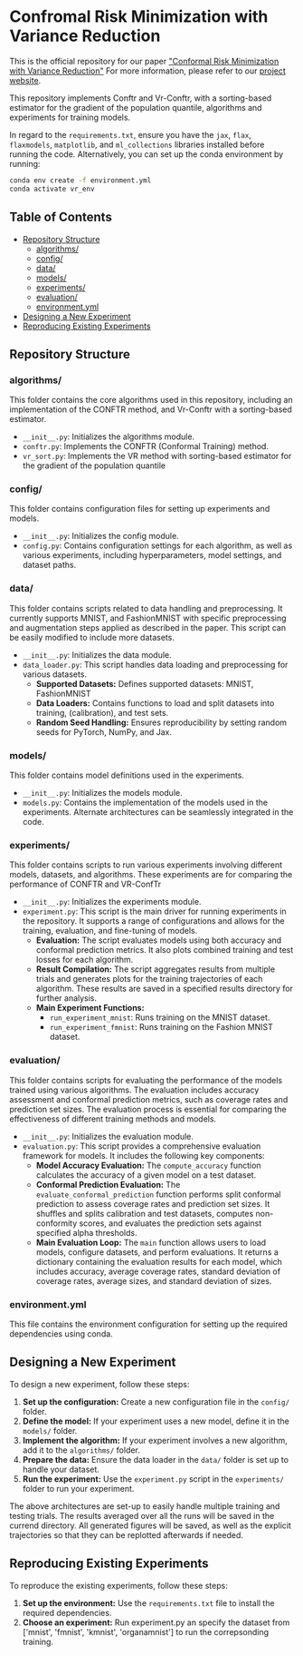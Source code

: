 
# Confromal Risk Minimization with Variance Reduction
This is the official repository for our paper ["Conformal Risk Minimization with Variance Reduction"](#) For more information, please refer to our [project website](#).

This repository implements Conftr and Vr-Conftr, with a sorting-based estimator for the gradient of the population quantile, algorithms and experiments for training models.

In regard to the `requirements.txt`, ensure you have the `jax`, `flax`, `flaxmodels`, `matplotlib`, and `ml_collections` libraries installed before running the code. Alternatively, you can set up the conda environment by running:

```bash
conda env create -f environment.yml
conda activate vr_env
```
## Table of Contents

- [Repository Structure](#repository-structure)
  - [algorithms/](#algorithms)
  - [config/](#config)
  - [data/](#data)
  - [models/](#models)
  - [experiments/](#experiments)
  - [evaluation/](#evaluation)
  - [environment.yml](#environment-yml)
- [Designing a New Experiment](#designing-a-new-experiment)
- [Reproducing Existing Experiments](#reproducing-existing-experiments)

## Repository Structure

### algorithms/

This folder contains the core algorithms used in this repository, including an implementation of the CONFTR method, and Vr-Conftr with a sorting-based estimator.

- `__init__.py`: Initializes the algorithms module.
- `conftr.py`: Implements the CONFTR (Conformal Training) method.
- `vr_sort.py`: Implements the VR method with sorting-based estimator for the gradient of the population quantile
### config/

This folder contains configuration files for setting up experiments and models.

- `__init__.py`: Initializes the config module.
- `config.py`: Contains configuration settings for each algorithm, as well as various experiments, including hyperparameters, model settings, and dataset paths.

### data/

This folder contains scripts related to data handling and preprocessing. It currently supports MNIST, and FashionMNIST with specific preprocessing and augmentation steps applied as described in the paper. This script can be easily modified to include more datasets. 

- `__init__.py`: Initializes the data module.
- `data_loader.py`: This script handles data loading and preprocessing for various datasets.
  - **Supported Datasets:** Defines supported datasets: MNIST, FashionMNIST
  - **Data Loaders:** Contains functions to load and split datasets into training, (calibration), and test sets.
  - **Random Seed Handling:** Ensures reproducibility by setting random seeds for PyTorch, NumPy, and Jax.

### models/

This folder contains model definitions used in the experiments.
- `__init__.py`: Initializes the models module.
- `models.py`: Contains the implementation of the models used in the experiments. Alternate architectures can be seamlessly integrated in the code. 

### experiments/

This folder contains scripts to run various experiments involving different models, datasets, and algorithms. These experiments are for comparing the performance of CONFTR and VR-ConfTr
- `__init__.py`: Initializes the experiments module.
- `experiment.py`: This script is the main driver for running experiments in the repository. It supports a range of configurations and allows for the training, evaluation, and fine-tuning of models.
  - **Evaluation:** The script evaluates models using both accuracy and conformal prediction metrics. It also plots combined training and test losses for each algorithm.
  - **Result Compilation:** The script aggregates results from multiple trials and generates plots for the training trajectories of each algorithm. These results are saved in a specified results directory for further analysis.
  - **Main Experiment Functions:**
    - `run_experiment_mnist`: Runs training on the MNIST dataset.
    - `run_experiment_fmnist`: Runs training on the Fashion MNIST dataset.

### evaluation/

This folder contains scripts for evaluating the performance of the models trained using various algorithms. The evaluation includes accuracy assessment and conformal prediction metrics, such as coverage rates and prediction set sizes. The evaluation process is essential for comparing the effectiveness of different training methods and models.

- `__init__.py`: Initializes the evaluation module.
- `evaluation.py`: This script provides a comprehensive evaluation framework for models. It includes the following key components:
  - **Model Accuracy Evaluation:** The `compute_accuracy` function calculates the accuracy of a given model on a test dataset.
  - **Conformal Prediction Evaluation:** The `evaluate_conformal_prediction` function performs split conformal prediction to assess coverage rates and prediction set sizes. It shuffles and splits calibration and test datasets, computes non-conformity scores, and evaluates the prediction sets against specified alpha thresholds.
  - **Main Evaluation Loop:** The `main` function allows users to load models, configure datasets, and perform evaluations. It returns a dictionary containing the evaluation results for each model, which includes accuracy, average coverage rates, standard deviation of coverage rates, average sizes, and standard deviation of sizes.

### environment.yml

This file contains the environment configuration for setting up the required dependencies using conda.

## Designing a New Experiment

To design a new experiment, follow these steps:

1. **Set up the configuration:** Create a new configuration file in the `config/` folder.
2. **Define the model:** If your experiment uses a new model, define it in the `models/` folder.
3. **Implement the algorithm:** If your experiment involves a new algorithm, add it to the `algorithms/` folder.
4. **Prepare the data:** Ensure the data loader in the `data/` folder is set up to handle your dataset.
5. **Run the experiment:** Use the `experiment.py` script in the `experiments/` folder to run your experiment.
  
The above architectures are set-up to easily handle multiple training and testing trials. The results averaged over all the runs will be saved in the currend directory. All generated figures will be saved, as well as the explicit trajectories so that they can be replotted afterwards if needed. 
## Reproducing Existing Experiments

To reproduce the existing experiments, follow these steps:

1. **Set up the environment:** Use the `requirements.txt` file to install the required dependencies. 
2. **Choose an experiment:** Run experiment.py an specify the dataset from ['mnist', 'fmnist', 'kmnist', 'organamnist'] to run the correpsonding training.
